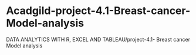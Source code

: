 # Acadgild-project-4.1-Breast-cancer-Model-analysis
DATA ANALYTICS WITH R, EXCEL AND TABLEAU/project-4.1- Breast cancer Model analysis
